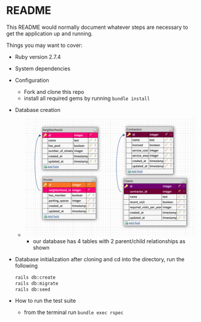 # README

This README would normally document whatever steps are necessary to get the
application up and running.

Things you may want to cover:

* Ruby version 2.7.4

* System dependencies

* Configuration
  * Fork and clone this repo
  * install all required gems by running ```bundle install```

* Database creation
  * ![schema](/images/first_schema.png)
    * our database has 4 tables with 2 parent/child relationships as shown

* Database initialization
  after cloning and cd into the directory, run the following
    ```
    rails db:create
   rails db:migrate
   rails db:seed
   ```

* How to run the test suite
  * from the terminal run ```bundle exec rspec ```
